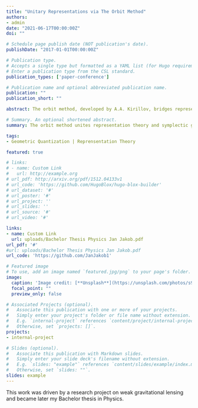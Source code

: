 ```yaml
---
title: "Unitary Representations via The Orbit Method"
authors:
- admin
date: "2021-06-17T00:00:00Z"
doi: ""

# Schedule page publish date (NOT publication's date).
publishDate: "2017-01-01T00:00:00Z"

# Publication type.
# Accepts a single type but formatted as a YAML list (for Hugo requirements).
# Enter a publication type from the CSL standard.
publication_types: ['paper-conference']

# Publication name and optional abbreviated publication name.
publication: ""
publication_short: ""

abstract: The orbit method, developed by A.A. Kirillov, bridges representation theory and symplectic geometry, offering a geometric framework for constructing unitary representations of Lie groups. This paper explores the method's foundational concepts, focusing on coadjoint orbits as symplectic manifolds and their quantization via geometric quantization techniques. Unitary representations of specific groups, including SU(2) and the Heisenberg group, are derived, demonstrating the method's efficacy in linking geometric structures with harmonic analysis. Applications to various classes of Lie groups are discussed, highlighting the method's versatility and limitations. The orbit method emerges as both a conceptual and computational tool, offering insights into representation theory and quantum mechanics through a unified mathematical lens.

# Summary. An optional shortened abstract.
summary: The orbit method unites representation theory and symplectic geometry by using coadjoint orbits to construct unitary representations of Lie groups, providing a powerful framework for understanding the connection between geometry, quantum mechanics, and harmonic analysis.

tags:
- Geometric Quantization | Reprensentation Theory

featured: true

# links:
# - name: Custom Link
#   url: http://example.org
# url_pdf: http://arxiv.org/pdf/1512.04133v1
# url_code: 'https://github.com/HugoBlox/hugo-blox-builder'
# url_dataset: '#'
# url_poster: '#'
# url_project: ''
# url_slides: ''
# url_source: '#'
# url_video: '#'

links:
- name: Custom Link
  url: uploads/Bachelor Thesis Physics Jan Jakob.pdf
url_pdf: '#'
#url: uploads/Bachelor Thesis Physics Jan Jakob.pdf
url_code: 'https://github.com/JanJakob1'

# Featured image
# To use, add an image named `featured.jpg/png` to your page's folder. 
image:
  caption: 'Image credit: [**Unsplash**](https://unsplash.com/photos/s9CC2SKySJM)'
  focal_point: ""
  preview_only: false

# Associated Projects (optional).
#   Associate this publication with one or more of your projects.
#   Simply enter your project's folder or file name without extension.
#   E.g. `internal-project` references `content/project/internal-project/index.md`.
#   Otherwise, set `projects: []`.
projects:
- internal-project

# Slides (optional).
#   Associate this publication with Markdown slides.
#   Simply enter your slide deck's filename without extension.
#   E.g. `slides: "example"` references `content/slides/example/index.md`.
#   Otherwise, set `slides: ""`.
slides: example
---
```


This work was driven by a research project on weak gravitational lensing and became later my Bachelor thesis in Physics.

<!-- {{% callout note %}}
Create your slides in Markdown - click the *Slides* button to check out the example.
{{% /callout %}}

Add the publication's **full text** or **supplementary notes** here. You can use rich formatting such as including [code, math, and images](https://docs.hugoblox.com/content/writing-markdown-latex/). -->
